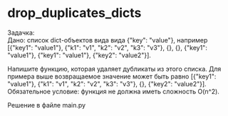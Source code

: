 # drop_duplicates_dicts

Задачка:  
Дано: список dict-объектов вида вида {"key": "value"}, например [{"key1": "value1"}, {"k1": "v1", "k2": "v2", "k3": "v3"}, {}, {}, {"key1": "value1"}, {"key1": "value1"}, {"key2": "value2"}].  

Напишите функцию, которая удаляет дубликаты из этого списка. Для примера выше возвращаемое значение может быть равно [{"key1": "value1"}, {"k1": "v1", "k2": "v2", "k3": "v3"}, {}, {"key2": "value2"}].  
Обязательное условие: функция не должна иметь сложность O(n^2).  

Решение в файле main.py
